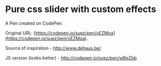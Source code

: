 # Pure css slider with custom effects

A Pen created on CodePen.

Original URL: [https://codepen.io/suez/pen/vEZMoa](https://codepen.io/suez/pen/vEZMoa).

Source of inspiration - http://www.dehaus.be/

JS version (looks better) - http://codepen.io/suez/pen/wBeZbb